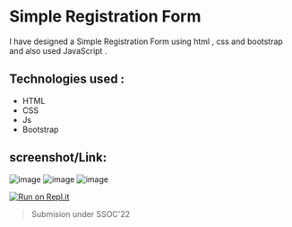 # Simple Registration Form 
I have designed a Simple Registration Form using html , css and bootstrap and also used JavaScript .
## Technologies used :
- HTML
- CSS
- Js
- Bootstrap
## screenshot/Link:
![image](https://user-images.githubusercontent.com/102297610/186819673-30bff095-8291-4d38-a40b-f783f0b5b669.png)
![image](https://user-images.githubusercontent.com/102297610/186819875-33a8f13b-4f84-4ef0-b482-d63bd54e8581.png)
![image](https://user-images.githubusercontent.com/102297610/186819976-a0b32f6e-ff2d-40d7-a10f-7131732ffe5d.png)

[![Run on Repl.it](https://replit.com/badge/github/Anshitseth/Webeginner-projects)](https://replit.com/new/github/Anshitseth/Webeginner-projects)

>Submision under SSOC'22
